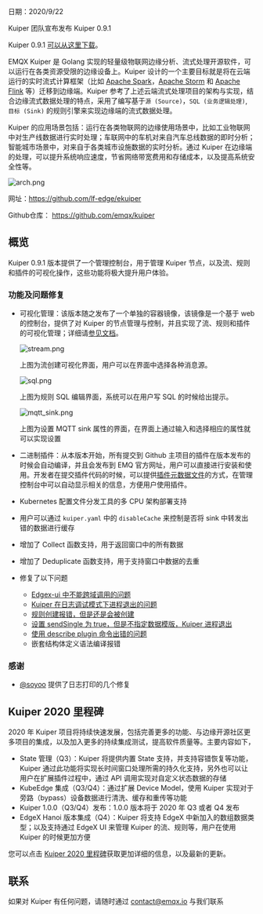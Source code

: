 日期：2020/9/22

Kuiper 团队宣布发布 Kuiper 0.9.1

Kuiper 0.9.1 [可以从这里下载](https://github.com/emqx/kuiper/releases/tag/0.9.1)。

EMQX Kuiper 是 Golang 实现的轻量级物联网边缘分析、流式处理开源软件，可以运行在各类资源受限的边缘设备上。Kuiper 设计的一个主要目标就是将在云端运行的实时流式计算框架（比如 [Apache Spark](https://spark.apache.org/)，[Apache Storm](https://storm.apache.org/) 和 [Apache Flink](https://flink.apache.org/) 等）迁移到边缘端。Kuiper 参考了上述云端流式处理项目的架构与实现，结合边缘流式数据处理的特点，采用了编写基于`源 (Source)`，`SQL (业务逻辑处理)`, `目标 (Sink)` 的规则引擎来实现边缘端的流式数据处理。

Kuiper 的应用场景包括：运行在各类物联网的边缘使用场景中，比如工业物联网中对生产线数据进行实时处理；车联网中的车机对来自汽车总线数据的即时分析；智能城市场景中，对来自于各类城市设施数据的实时分析。通过 Kuiper 在边缘端的处理，可以提升系统响应速度，节省网络带宽费用和存储成本，以及提高系统安全性等。

![arch.png](https://static.emqx.net/images/16badd462e9d81fc6d04a2f79667dc5d.png)

网址：https://github.com/lf-edge/ekuiper

Github仓库： https://github.com/emqx/kuiper

## 概览

Kuiper 0.9.1 版本提供了一个管理控制台，用于管理 Kuiper 节点，以及流、规则和插件的可视化操作，这些功能将极大提升用户体验。

### 功能及问题修复

- 可视化管理：该版本随之发布了一个单独的容器镜像，该镜像是一个基于 web 的控制台，提供了对 Kuiper 的节点管理与控制，并且实现了流、规则和插件的可视化管理；详细请[参见文档](https://github.com/emqx/kuiper/tree/master/docs/zh_CN/manager-ui/overview.md)。

  ![stream.png](https://static.emqx.net/images/1ffbfbbbf9a6a4cb529913c3cca9ad16.png)

  上图为流创建可视化界面，用户可以在界面中选择各种消息源。

  ![sql.png](https://static.emqx.net/images/b10eecf2402220be71e97d9a9c8722da.png)

  上图为规则 SQL 编辑界面，系统可以在用户写 SQL 的时候给出提示。

   ![mqtt_sink.png](https://static.emqx.net/images/f5b41e850c709e21638758c22273fde1.png)

  上图为设置 MQTT sink 属性的界面，在界面上通过输入和选择相应的属性就可以实现设置

- 二进制插件：从本版本开始，所有提交到 Github 主项目的插件在版本发布的时候会自动编译，并且会发布到 EMQ 官方网址，用户可以直接进行安装和使用。开发者在提交插件代码的时候，可以提供[插件元数据文件](https://github.com/emqx/kuiper/blob/master/docs/zh_CN/plugins/overview.md)的方式，在管理控制台中可以自动显示相关的信息，方便用户使用插件。

- Kubernetes 配置文件分发工具的多 CPU 架构部署支持

- 用户可以通过 `kuiper.yaml` 中的 `disableCache` 来控制是否将 sink 中转发出错的数据进行缓存

- 增加了 Collect 函数支持，用于返回窗口中的所有数据

- 增加了 Deduplicate 函数支持，用于支持窗口中数据的去重

- 修复了以下问题

  - [Edgex-ui 中不能跨域调用的问题](https://github.com/emqx/kuiper/issues/405)
  - [Kuiper 在日志调试模式下进程退出的问题]( https://github.com/emqx/kuiper/issues/438)
  - [规则创建报错，但是还是会被创建](https://github.com/emqx/kuiper/issues/426)
  - [设置 sendSingle 为 true，但是不指定数据模版，Kuiper 进程退出](https://github.com/emqx/kuiper/issues/416)
  - [使用 describe plugin 命令出错的问题](https://github.com/emqx/kuiper/issues/413)
  - 嵌套结构体定义语法编译报错

### 感谢

- [@soyoo](https://github.com/soyoo) 提供了日志打印的几个修复

## Kuiper 2020 里程碑

2020 年 Kuiper 项目将持续快速发展，包括完善更多的功能、与边缘开源社区更多项目的集成，以及加入更多的持续集成测试，提高软件质量等。主要内容如下，

- State 管理（Q3）：Kuiper 将提供内置 State 支持，并支持容错恢复等功能，Kuiper 通过此功能将实现长时间窗口处理所需的持久化支持，另外也可以让用户在扩展插件过程中，通过 API 调用实现对自定义状态数据的存储
- KubeEdge 集成（Q3/Q4）：通过扩展 Device Model，使用 Kuiper 实现对于旁路（bypass）设备数据进行清洗、缓存和重传等功能
- Kuiper 1.0.0（Q3/Q4）发布：1.0.0 版本将于 2020 年 Q3 或者 Q4 发布
- EdgeX Hanoi 版本集成（Q4）：Kuiper 将支持 EdgeX 中新加入的数组数据类型；以及支持通过 EdgeX UI 来管理 Kuiper 的流、规则等，用户在使用 Kuiper 的时候更加方便 

您可以点击 [Kuiper 2020 里程碑](https://github.com/emqx/kuiper/projects/1)获取更加详细的信息，以及最新的更新。

## 联系

如果对 Kuiper 有任何问题，请随时通过 contact@emqx.io 与我们联系
